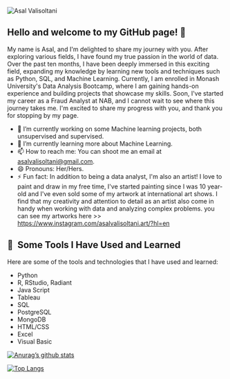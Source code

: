 ![Asal Valisoltani](https://user-images.githubusercontent.com/117792685/222631289-f6fd6537-8edd-43d9-8eb5-988c21078948.png)



## Hello and welcome to my GitHub page! 👋

My name is Asal, and I'm delighted to share my journey with you. After exploring various fields, I have found my true passion in the world of data. Over the past ten months, I have been deeply immersed in this exciting field, expanding my knowledge by learning new tools and techniques such as Python, SQL, and Machine Learning. Currently, I am enrolled in Monash University's Data Analysis Bootcamp, where I am gaining hands-on experience and building projects that showcase my skills. Soon, I've started my career as a Fraud Analyst at NAB, and I cannot wait to see where this journey takes me. I'm excited to share my progress with you, and thank you for stopping by my page.

- 🔭 I’m currently working on some Machine learning projects, both unsupervised and supervised.
- 🌱 I’m currently learning more about Machine Learning.
- 📫 How to reach me: You can shoot me an email at asalvalisoltani@gmail.com.
- 😄 Pronouns: Her/Hers.
- ⚡ Fun fact: In addition to being a data analyst, I'm also an artist! I love to paint and draw in my free time, I've started painting since I was 10 year-old and I've even sold some of my artwork at international art shows. I find that my creativity and attention to detail as an artist also come in handy when working with data and analyzing complex problems. you can see my artworks here >> https://www.instagram.com/asalvalisoltani.art/?hl=en


<h2> 🚀 &nbsp;Some Tools I Have Used and Learned</h2>
<p align="left">

  Here are some of the tools and technologies that I have used and learned:

- Python
- R, RStudio, Radiant
- Java Script
- Tableau
- SQL
- PostgreSQL
- MongoDB
- HTML/CSS
- Excel
- Visual Basic
 
[![Anurag’s github stats](https://github-readme-stats.vercel.app/api?username=Asalvs)](https://github.com/yushi1007)

[![Top Langs](https://github-readme-stats.vercel.app/api/top-langs/?username=Asalvs&layout=compact)](https://github.com/yushi1007)
<!--
  
 


